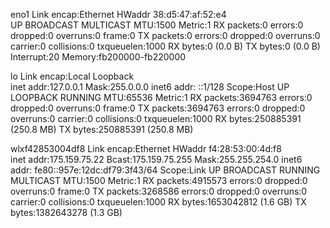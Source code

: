 eno1      Link encap:Ethernet  HWaddr 38:d5:47:af:52:e4  
          UP BROADCAST MULTICAST  MTU:1500  Metric:1
          RX packets:0 errors:0 dropped:0 overruns:0 frame:0
          TX packets:0 errors:0 dropped:0 overruns:0 carrier:0
          collisions:0 txqueuelen:1000 
          RX bytes:0 (0.0 B)  TX bytes:0 (0.0 B)
          Interrupt:20 Memory:fb200000-fb220000 

lo        Link encap:Local Loopback  
          inet addr:127.0.0.1  Mask:255.0.0.0
          inet6 addr: ::1/128 Scope:Host
          UP LOOPBACK RUNNING  MTU:65536  Metric:1
          RX packets:3694763 errors:0 dropped:0 overruns:0 frame:0
          TX packets:3694763 errors:0 dropped:0 overruns:0 carrier:0
          collisions:0 txqueuelen:1000 
          RX bytes:250885391 (250.8 MB)  TX bytes:250885391 (250.8 MB)

wlxf42853004df8 Link encap:Ethernet  HWaddr f4:28:53:00:4d:f8  
          inet addr:175.159.75.22  Bcast:175.159.75.255  Mask:255.255.254.0
          inet6 addr: fe80::957e:12dc:df79:3f43/64 Scope:Link
          UP BROADCAST RUNNING MULTICAST  MTU:1500  Metric:1
          RX packets:4915573 errors:0 dropped:0 overruns:0 frame:0
          TX packets:3268586 errors:0 dropped:0 overruns:0 carrier:0
          collisions:0 txqueuelen:1000 
          RX bytes:1653042812 (1.6 GB)  TX bytes:1382643278 (1.3 GB)


